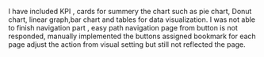 I have included KPI , cards for summery the chart such as pie chart, Donut chart, linear graph,bar chart and tables for data visualization. I was not able to finish navigation part , easy path navigation page from button is not responded, manually implemented the buttons  assigned bookmark for each page adjust the action from visual setting but still not reflected the page.
